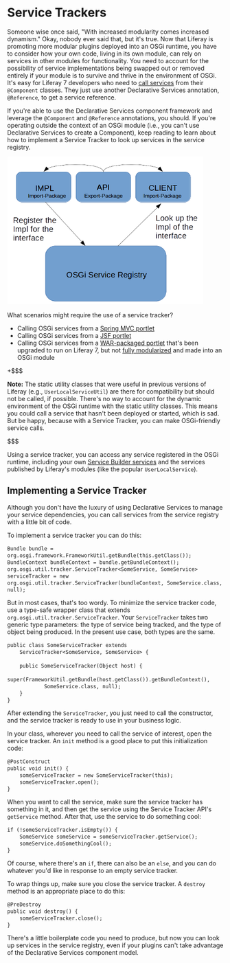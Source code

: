 # Service Trackers [](id=service-trackers)

Someone wise once said, "With increased modularity comes increased dynamism."
Okay, nobody ever said that, but it's true. Now that Liferay is promoting more
modular plugins deployed into an OSGi runtime, you have to consider how your
own code, living in its own module, can rely on services in other modules for
functionality. You need to account for the possibility of service
implementations being swapped out or removed entirely if your module is to
survive and thrive in the environment of OSGi. It's easy for Liferay 7
developers who need to [call services](/develop/tutorials/-/knowledge_base/7-0/finding-and-invoking-liferay-services)
from their `@Component` classes. They just use another Declarative Services
annotation, `@Reference`, to get a service reference.

If you're able to use the Declarative Services component framework and leverage
the `@Component` and `@Reference` annotations, you should. If you're operating
outside the context of an OSGi module (i.e., you can't use Declarative
Services to create a Component), keep reading to learn about how to implement a
Service Tracker to look up services in the service registry. 

![Figure 1: Service implementations that are registered in the OSGi service registry can be accessed using Service Trackers.](../../../images/service-registry.png)

What scenarios might require the use of a service tracker?

-  Calling OSGi services from a [Spring MVC portlet](/develop/tutorials/-/knowledge_base/7-0/spring-mvc)
-  Calling OSGi services from a [JSF portlet](/develop/tutorials/-/knowledge_base/7-0/jsf-portlets-with-liferay-faces-intro)
-  Calling OSGi services from a [WAR-packaged portlet](/develop/tutorials/-/knowledge_base/7-0/upgrading-plugins-to-liferay-7)
  that's been upgraded to run on Liferay 7, but not
  [fully modularized](/develop/tutorials/-/knowledge_base/7-0/modularizing-an-existing-portlet)
  and made into an OSGi module

+$$$

**Note:**  The static utility classes that were useful in previous versions of
Liferay (e.g., `UserLocalServiceUtil`) are there for compatibility but should
not be called, if possible.  There's no way to account for the dynamic
environment of the OSGi runtime with the static utility classes. This means you
could call a service that hasn't been deployed or started, which is sad. But be
happy, because with a Service Tracker, you can make OSGi-friendly service
calls.

$$$

Using a service tracker, you can access any service registered in the OSGi
runtime, including your own
[Service Builder services](/develop/tutorials/-/knowledge_base/7-0/what-is-service-builder)
and the services published by Liferay's modules (like the popular
`UserLocalService`).

## Implementing a Service Tracker [](id=implementing-a-service-tracker)

Although you don't have the luxury of using Declarative Services to manage your
service dependencies, you can call services from the service registry with a
little bit of code.

To implement a service tracker you can do this:

    Bundle bundle = org.osgi.framework.FrameworkUtil.getBundle(this.getClass());
    BundleContext bundleContext = bundle.getBundleContext();
    org.osgi.util.tracker.ServiceTracker<SomeService, SomeService> serviceTracker = new 
    org.osgi.util.tracker.ServiceTracker(bundleContext, SomeService.class, null);

But in most cases, that's too wordy. To minimize the service tracker code, use a
type-safe wrapper class that extends `org.osgi.util.tracker.ServiceTracker`.
Your `ServiceTracker` takes two generic type parameters: the type of service
being tracked, and the type of object being produced. In the present use case,
both types are the same.

    public class SomeServiceTracker extends 
        ServiceTracker<SomeService, SomeService> {     

        public SomeServiceTracker(Object host) {
            super(FrameworkUtil.getBundle(host.getClass()).getBundleContext(), 
                SomeService.class, null);     
        } 
    }

After extending the `ServiceTracker`, you just need to call the constructor, and
the service tracker is ready to use in your business logic.

In your class, wherever you need to call the service of interest, open the
service tracker. An `init` method is a good place to put this initialization
code:

    @PostConstruct
    public void init() {
        someServiceTracker = new SomeServiceTracker(this);
        someServiceTracker.open();
    }

<!-- Please fix this. A @PostConstruct annotation is a Spring-specific thing.
This method also looks like it sets the ServiceTracker in a local variable
(where it would get garbage collected as soon as the init method is done)
instead of an instance variable. -Rich -->

When you want to call the service, make sure the service tracker has something
in it, and then get the service using the Service Tracker API's `getService`
method. After that, use the service to do something cool:

    if (!someServiceTracker.isEmpty()) {
        SomeService someService = someServiceTracker.getService();
        someService.doSomethingCool();
    }

Of course, where there's an `if`, there can also be an `else`, and you can do
whatever you'd like in response to an empty service tracker.

To wrap things up, make sure you close the service tracker. A `destroy` method
is an appropriate place to do this:

    @PreDestroy
    public void destroy() {
        someServiceTracker.close();
    }

<!-- Again, this is Spring-specific. If you're going to be specific, this
article should assume we're in an MVCPortlet. -Rich --> 

There's a little boilerplate code you need to produce, but now you can look up
services in the service registry, even if your plugins can't take advantage of
the Declarative Services component model. 

